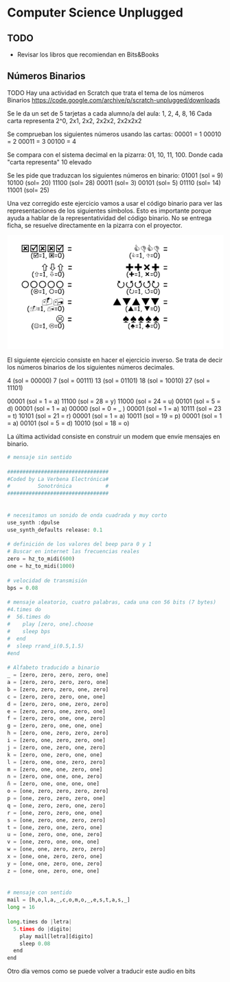 # Computer Science Unplugged

## TODO
- Revisar los libros que recomiendan en Bits&Books

## Números Binarios

TODO
Hay una actividad en Scratch que trata el tema de los números Binarios
https://code.google.com/archive/p/scratch-unplugged/downloads

Se le da un set de 5 tarjetas a cada alumno/a del aula: 1, 2, 4, 8, 16
Cada carta representa 2^0, 2x1, 2x2, 2x2x2, 2x2x2x2

Se comprueban los siguientes números usando las cartas:
00001 = 1
00010 = 2
00011 = 3
00100 = 4

Se compara con el sistema decimal en la pizarra:
01, 10, 11, 100. Donde cada "carta representa" 10 elevado

Se les pide que traduzcan los siguientes números en binario:
01001 (sol = 9)
10100 (sol= 20)
11100 (sol= 28)
00011 (sol= 3)
00101 (sol= 5)
01110 (sol= 14)
11001 (sol= 25)

Una vez corregido este ejercicio vamos a usar el código binario para ver las representaciones de los siguientes símbolos. Esto es importante porque ayuda a hablar de la representatividad del código binario. No se entrega ficha, se resuelve directamente en la pizarra con el proyector.

![binario](/csunplugged/binario1.png)

El siguiente ejercicio consiste en hacer el ejercicio inverso.
Se trata de decir los números binarios de los siguientes números decimales.

4 (sol = 00000)
7 (sol = 00111)
13 (sol = 01101)
18 (sol = 10010)
27 (sol = 11101)

00001 (sol = 1  = a)
11100 (sol = 28 = y)
11000 (sol = 24 = u)
00101 (sol = 5  = d)
00001 (sol = 1  = a)
00000 (sol = 0  = _ )
00001 (sol = 1  = a)
10111 (sol = 23 = t)
10101 (sol = 21 = r)
00001 (sol = 1  = a)
10011 (sol = 19 = p)
00001 (sol = 1  = a)
00101 (sol = 5  = d)
10010 (sol = 18 = o)

La última actividad consiste en construir un modem que envíe mensajes en binario.

``` python
# mensaje sin sentido

#################################
#Coded by La Verbena Electrónica#
#         Sonotrónica           #
#################################


# necesitamos un sonido de onda cuadrada y muy corto
use_synth :dpulse
use_synth_defaults release: 0.1

# definición de los valores del beep para 0 y 1
# Buscar en internet las frecuencias reales
zero = hz_to_midi(600)
one = hz_to_midi(1000)

# velocidad de transmisión
bps = 0.08

# mensaje aleatorio, cuatro palabras, cada una con 56 bits (7 bytes)
#4.times do
#  56.times do
#    play [zero, one].choose
#    sleep bps
#  end
#  sleep rrand_i(0.5,1.5)
#end

# Alfabeto traducido a binario
_ = [zero, zero, zero, zero, one]
a = [zero, zero, zero, zero, one]
b = [zero, zero, zero, one, zero]
c = [zero, zero, zero, one, one]
d = [zero, zero, one, zero, zero]
e = [zero, zero, one, zero, one]
f = [zero, zero, one, one, zero]
g = [zero, zero, one, one, one]
h = [zero, one, zero, zero, zero]
i = [zero, one, zero, zero, one]
j = [zero, one, zero, one, zero]
k = [zero, one, zero, one, one]
l = [zero, one, one, zero, zero]
m = [zero, one, one, zero, one]
n = [zero, one, one, one, zero]
ñ = [zero, one, one, one, one]
o = [one, zero, zero, zero, zero]
p = [one, zero, zero, zero, one]
q = [one, zero, zero, one, zero]
r = [one, zero, zero, one, one]
s = [one, zero, one, zero, zero]
t = [one, zero, one, zero, one]
u = [one, zero, one, one, zero]
v = [one, zero, one, one, one]
w = [one, one, zero, zero, zero]
x = [one, one, zero, zero, one]
y = [one, one, zero, one, zero]
z = [one, one, zero, one, one]


# mensaje con sentido
mail = [h,o,l,a,_,c,o,m,o,_,e,s,t,a,s,_]
long = 16

long.times do |letra|
  5.times do |digito|
    play mail[letra][digito]
    sleep 0.08
  end
end
```

Otro día vemos como se puede volver a traducir este audio en bits
